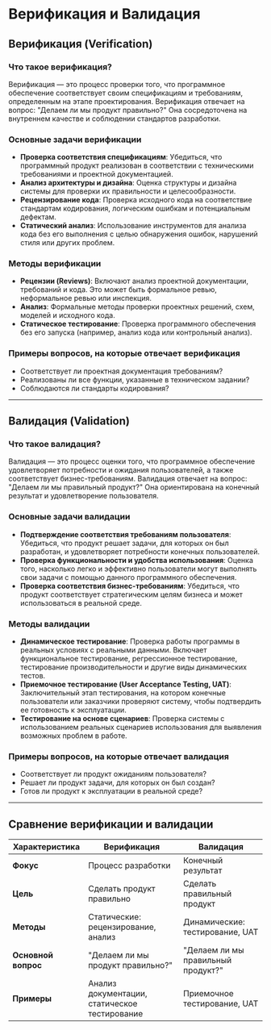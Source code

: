 # Верификация и Валидация 

## Верификация (Verification)

### Что такое верификация?

Верификация — это процесс проверки того, что программное обеспечение соответствует своим спецификациям и требованиям, определенным на этапе проектирования. Верификация отвечает на вопрос: "Делаем ли мы продукт правильно?" Она сосредоточена на внутреннем качестве и соблюдении стандартов разработки.

### Основные задачи верификации

- **Проверка соответствия спецификациям**: Убедиться, что программный продукт реализован в соответствии с техническими требованиями и проектной документацией.
- **Анализ архитектуры и дизайна**: Оценка структуры и дизайна системы для проверки их правильности и целесообразности.
- **Рецензирование кода**: Проверка исходного кода на соответствие стандартам кодирования, логическим ошибкам и потенциальным дефектам.
- **Статический анализ**: Использование инструментов для анализа кода без его выполнения с целью обнаружения ошибок, нарушений стиля или других проблем.

### Методы верификации

- **Рецензии (Reviews)**: Включают анализ проектной документации, требований и кода. Это может быть формальное ревью, неформальное ревью или инспекция.
- **Анализ**: Формальные методы проверки проектных решений, схем, моделей и исходного кода.
- **Статическое тестирование**: Проверка программного обеспечения без его запуска (например, анализ кода или контрольный анализ).

### Примеры вопросов, на которые отвечает верификация

- Соответствует ли проектная документация требованиям?
- Реализованы ли все функции, указанные в техническом задании?
- Соблюдаются ли стандарты кодирования?

---

## Валидация (Validation)

### Что такое валидация?

Валидация — это процесс оценки того, что программное обеспечение удовлетворяет потребности и ожидания пользователей, а также соответствует бизнес-требованиям. Валидация отвечает на вопрос: "Делаем ли мы правильный продукт?" Она ориентирована на конечный результат и удовлетворение пользователя.

### Основные задачи валидации

- **Подтверждение соответствия требованиям пользователя**: Убедиться, что продукт решает задачи, для которых он был разработан, и удовлетворяет потребности конечных пользователей.
- **Проверка функциональности и удобства использования**: Оценка того, насколько легко и эффективно пользователи могут выполнять свои задачи с помощью данного программного обеспечения.
- **Проверка соответствия бизнес-требованиям**: Убедиться, что продукт соответствует стратегическим целям бизнеса и может использоваться в реальной среде.

### Методы валидации

- **Динамическое тестирование**: Проверка работы программы в реальных условиях с реальными данными. Включает функциональное тестирование, регрессионное тестирование, тестирование производительности и другие виды динамических тестов.
- **Приемочное тестирование (User Acceptance Testing, UAT)**: Заключительный этап тестирования, на котором конечные пользователи или заказчики проверяют систему, чтобы подтвердить ее готовность к эксплуатации.
- **Тестирование на основе сценариев**: Проверка системы с использованием реальных сценариев использования для выявления возможных проблем в работе.

### Примеры вопросов, на которые отвечает валидация

- Соответствует ли продукт ожиданиям пользователя?
- Решает ли продукт задачи, для которых он был создан?
- Готов ли продукт к эксплуатации в реальной среде?

---

## Сравнение верификации и валидации

| Характеристика         | Верификация                              | Валидация                              |
|-------------------------|------------------------------------------|----------------------------------------|
| **Фокус**              | Процесс разработки                      | Конечный результат                    |
| **Цель**               | Сделать продукт правильно               | Сделать правильный продукт            |
| **Методы**             | Статические: рецензирование, анализ     | Динамические: тестирование, UAT       |
| **Основной вопрос**    | "Делаем ли мы продукт правильно?"       | "Делаем ли мы правильный продукт?"    |
| **Примеры**            | Анализ документации, статическое тестирование | Приемочное тестирование, UAT         |

